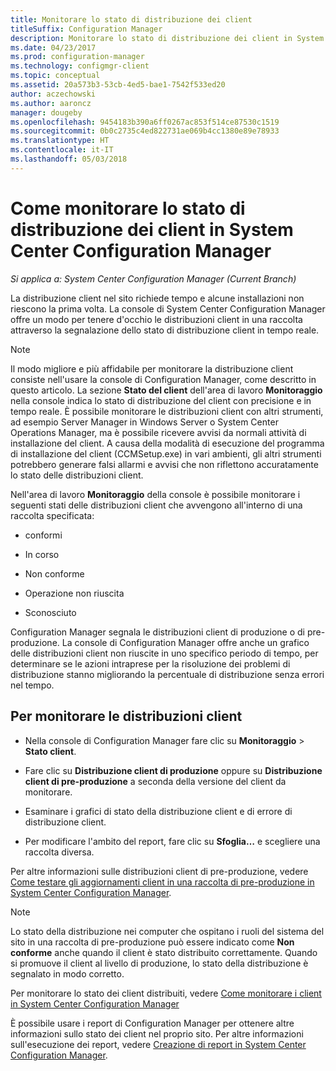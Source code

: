 ```yaml
---
title: Monitorare lo stato di distribuzione dei client
titleSuffix: Configuration Manager
description: Monitorare lo stato di distribuzione dei client in System Center Configuration Manager.
ms.date: 04/23/2017
ms.prod: configuration-manager
ms.technology: configmgr-client
ms.topic: conceptual
ms.assetid: 20a573b3-53cb-4ed5-bae1-7542f533ed20
author: aczechowski
ms.author: aaroncz
manager: dougeby
ms.openlocfilehash: 9454183b390a6ff0267ac853f514ce87530c1519
ms.sourcegitcommit: 0b0c2735c4ed822731ae069b4cc1380e89e78933
ms.translationtype: HT
ms.contentlocale: it-IT
ms.lasthandoff: 05/03/2018
---
```

# <a name="how-to-monitor-client-deployment-status-in-system-center-configuration-manager"></a>Come monitorare lo stato di distribuzione dei client in System Center Configuration Manager

*Si applica a: System Center Configuration Manager (Current Branch)*

La distribuzione client nel sito richiede tempo e alcune installazioni non riescono la prima volta. La console di System Center Configuration Manager offre un modo per tenere d'occhio le distribuzioni client in una raccolta attraverso la segnalazione dello stato di distribuzione client in tempo reale.  

> [!NOTE]  
>  Il modo migliore e più affidabile per monitorare la distribuzione client consiste nell'usare la console di Configuration Manager, come descritto in questo articolo. La sezione **Stato del client** dell'area di lavoro **Monitoraggio** nella console indica lo stato di distribuzione del client con precisione e in tempo reale. È possibile monitorare le distribuzioni client con altri strumenti, ad esempio Server Manager in Windows Server o System Center Operations Manager, ma è possibile ricevere avvisi da normali attività di installazione del client. A causa della modalità di esecuzione del programma di installazione del client (CCMSetup.exe) in vari ambienti, gli altri strumenti potrebbero generare falsi allarmi e avvisi che non riflettono accuratamente lo stato delle distribuzioni client.  

 Nell'area di lavoro **Monitoraggio** della console è possibile monitorare i seguenti stati delle distribuzioni client che avvengono all'interno di una raccolta specificata:  

-   conformi  

-   In corso  

-   Non conforme  

-   Operazione non riuscita  

-   Sconosciuto  

 Configuration Manager segnala le distribuzioni client di produzione o di pre-produzione. La console di Configuration Manager offre anche un grafico delle distribuzioni client non riuscite in uno specifico periodo di tempo, per determinare se le azioni intraprese per la risoluzione dei problemi di distribuzione stanno migliorando la percentuale di distribuzione senza errori nel tempo.  

## <a name="to-monitor-client-deployments"></a>Per monitorare le distribuzioni client  

-   Nella console di Configuration Manager fare clic su **Monitoraggio** > **Stato client**.  

-   Fare clic su **Distribuzione client di produzione** oppure su **Distribuzione client di pre-produzione** a seconda della versione del client da monitorare.  

-   Esaminare i grafici di stato della distribuzione client e di errore di distribuzione client.  

-   Per modificare l'ambito del report, fare clic su **Sfoglia…** e scegliere una raccolta diversa.  

 Per altre informazioni sulle distribuzioni client di pre-produzione, vedere [Come testare gli aggiornamenti client in una raccolta di pre-produzione in System Center Configuration Manager](../../../core/clients/manage/upgrade/test-client-upgrades.md).

 > [!NOTE]
 > Lo stato della distribuzione nei computer che ospitano i ruoli del sistema del sito in una raccolta di pre-produzione può essere indicato come **Non conforme** anche quando il client è stato distribuito correttamente. Quando si promuove il client al livello di produzione, lo stato della distribuzione è segnalato in modo corretto.   

 Per monitorare lo stato dei client distribuiti, vedere [Come monitorare i client in System Center Configuration Manager](../../../core/clients/manage/monitor-clients.md)  

 È possibile usare i report di Configuration Manager per ottenere altre informazioni sullo stato dei client nel proprio sito. Per altre informazioni sull'esecuzione dei report, vedere [Creazione di report in System Center Configuration Manager](../../../core/servers/manage/reporting.md).  
